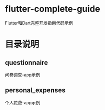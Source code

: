 # flutter-complete-guide
Flutter和Dart完整开发指南代码示例

# 目录说明
## questionnaire
问卷调查-app示例

## personal_expenses
个人花费-app示例